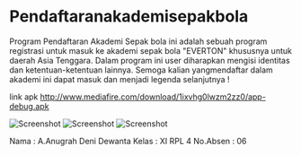 # Pendaftaranakademisepakbola
Program Pendaftaran Akademi Sepak bola ini adalah sebuah program registrasi untuk masuk ke akademi sepak bola "EVERTON" khususnya untuk daerah Asia Tenggara. Dalam program ini user diharapkan mengisi identitas dan ketentuan-ketentuan lainnya. Semoga kalian yangmendaftar dalam akademi ini dapat masuk dan menjadi legenda selanjutnya !

link apk
http://www.mediafire.com/download/1ixvhg0lwzm2zz0/app-debug.apk

![Screenshot](http://www.mediafire.com/download/ik9tqx54jsi4515/1.JPG)
![Screenshot](http://www.mediafire.com/download/3tjm5y25ysefec2/2.JPG)
![Screenshot](http://www.mediafire.com/download/8sy5q1ur6o971ni/3.JPG)

Nama : A.Anugrah Deni Dewanta Kelas : XI RPL 4 No.Absen : 06
